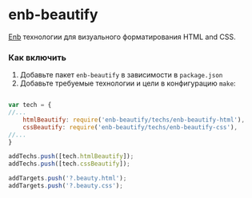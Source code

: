 enb-beautify
============

[Enb](http://github.com/enb/enb) технологии для визуального форматирования HTML and CSS.

### Как включить

1. Добавьте пакет `enb-beautify` в зависимости в `package.json`
2. Добавьте требуемые технологии и цели в конфигурацию `make`:

```js

var tech = {
//...
    htmlBeautify: require('enb-beautify/techs/enb-beautify-html'),
    cssBeautify: require('enb-beautify/techs/enb-beautify-css'),
//...
}

addTechs.push([tech.htmlBeautify]);
addTechs.push([tech.cssBeautify]);

addTargets.push('?.beauty.html');
addTargets.push('?.beauty.css');

```